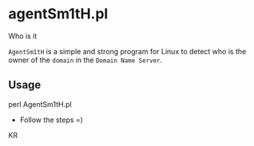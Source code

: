 # agentSm1tH.pl
Who is it

`AgentSm1tH` is a simple and strong program for Linux to detect who is the owner of the `domain` in the `Domain Name Server`.

## Usage 
perl AgentSm1tH.pl

- Follow the steps =)

KR
